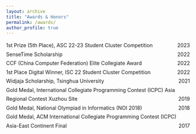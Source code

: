 ```yaml
---
layout: archive
title: "Awards & Honors"
permalink: /awards/
author_profile: true
---
```


<p style="line-height: 175%">
    1st Prize (5th Place), ASC 22-23 Student Cluster Competition<span style="float:right;">2023</span><br>
    SenseTime Scholarship<span style="float:right;">2022</span><br>
    CCF (China Computer Federation) Elite Collegiate Award<span style="float:right;">2022</span><br>
    1st Place Digital Winner, ISC 22 Student Cluster Competition<span style="float:right;">2022</span><br>
    Widjaja Scholarship, Tsinghua University<span style="float:right;">2021</span><br>
    Gold Medal, International Collegiate Programming Contest (ICPC) Asia Regional Contest Xuzhou Site<span style="float:right;">2019</span><br>
    Gold Medal, National Olympiad in Informatics (NOI 2018)<span style="float:right;">2018</span><br>
    Gold Medal, ACM International Collegiate Programming Contest (ICPC) Asia-East Continent Final<span style="float:right;">2017</span><br>
</p>
